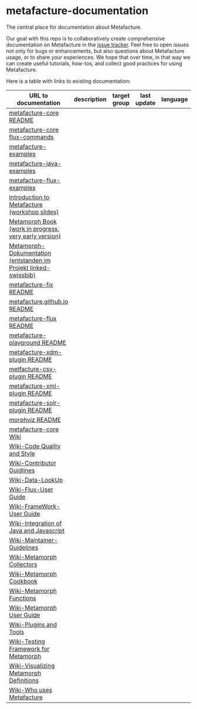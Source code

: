# metafacture-documentation

The central place for documentation about Metafacture.

Our goal with this repo is to collaboratively create comprehensive documentation on Metafacture in the [issue tracker](https://github.com/culturegraph/metafacture-documentation/issues?q=). Feel free to open issues not only for bugs or enhancements, but also questions about Metafacture usage, or to share your experiences. We hope that over time, in that way we can create useful tutorials, how-tos, and collect good practices for using Metafacture.

Here is a table with links to existing documentation:

| URL to documentation | description | target group | last update | language | belongs to | link to metafacture.org? | assignee | comments |
| -------------------- |-------------| -------------| ----------- | -------- | ---------- | ------------------------ | -------- | -------- |
| [metafacture-core README](https://github.com/culturegraph/metafacture-core/blob/master/README.md) | | | | | | | | |
| [metafacture-core flux-commands](https://github.com/metafacture/metafacture-documentation/blob/master/flux-commands.md) | | | | | | | | |
| [metafacture-examples](https://github.com/culturegraph/metafacture-examples) | | | | | | | | |
| [metafacture-java-examples](https://github.com/hbz/metafacture-java-examples) | | | | | | | | |
| [metafacture-flux-examples](https://github.com/hbz/metafacture-flux-examples) | | | | | | | | |
| [Introduction to Metafacture (workshop slides)](http://slides.lobid.org/metafacture-2020) | | | | | | | | |
| [Metamorph Book (work in progress, very early version)](http://b3e.net/metamorph-book/latest/) | | | | | | | | |
| [Metamorph-Dokumentation (entstanden im Projekt linked-swissbib)](https://swissbib.gitlab.io/metamorph-doku) | | | | | | | | |
| [metafacture-fix README](https://github.com/metafacture/metafacture-fix) | | | | | | | | |
| [metafacture.github.io README](https://github.com/metafacture/metafacture.github.io/blob/main/README.md) | | | | | | | | |
| [metafacture-flux README](https://github.com/metafacture/metafacture-flux/blob/main/README.md) | | | | | | | | |
| [metafacture-playground README](https://github.com/metafacture/metafacture-playground/blob/1-setUpInitialPlayground/README.md) | | | | | | | | |
| [metafacture-xdm-plugin README](https://github.com/metafacture/metafacture-xdm-plugin/blob/master/README.adoc) | | | | | | | | |
| [metfacture-csv-plugin README](https://github.com/metafacture/metafacture-csv-plugin/blob/master/README.adoc) | | | | | | | | |
| [metafacture-xml-plugin README](https://github.com/metafacture/metafacture-xml-plugin/blob/master/README.adoc) | | | | | | | | |
| [metafacture-solr-plugin README](https://github.com/metafacture/metafacture-solr-plugin/blob/master/README.adoc) | | | | | | | | |
| [morphviz README](https://github.com/metafacture/morphviz/blob/master/README.adoc) | | | | | | | | |
| [metafacture-core Wiki](https://github.com/culturegraph/metafacture-core/wiki) | | | | | | | | |
| [Wiki-Code Quality and Style](https://github.com/metafacture/metafacture-core/wiki/Code-Quality-and-Style) | | | | | | | | |
| [Wiki-Contributor Guidlines](https://github.com/metafacture/metafacture-core/wiki/Contributor-Guidelines) | | | | | | | | |
| [Wiki-Data-LookUp](https://github.com/metafacture/metafacture-core/wiki/Data-lookup) | | | | | | | | |
| [Wiki-Flux-User Guide](https://github.com/metafacture/metafacture-core/wiki/Flux-user-guide) | | | | | | | | |
| [Wiki-FrameWork-User Guide](https://github.com/metafacture/metafacture-core/wiki/Framework-User-Guide) | | | | | | | | |
| [Wiki-Integration of Java and Javascript](https://github.com/metafacture/metafacture-core/wiki/Integration-of-Java-and-JavaScript) | | | | | | | | |
| [Wiki-Maintainer-Guidelines](https://github.com/metafacture/metafacture-core/wiki/Maintainer-Guidelines) | | | | | | | | |
| [Wiki-Metamorph Collectors](https://github.com/metafacture/metafacture-core/wiki/Metamorph-collectors) | | | | | | | | |
| [Wiki-Metamorph Cookbook](https://github.com/metafacture/metafacture-core/wiki/Metamorph-Cookbook) | | | | | | | | |
| [Wiki-Metamorph Functions](https://github.com/metafacture/metafacture-core/wiki/Metamorph-functions) | | | | | | | | |
| [Wiki-Metamorph User Guide](https://github.com/metafacture/metafacture-core/wiki/Metamorph-User-Guide) | | | | | | | | |
| [Wiki-Plugins and Tools](https://github.com/metafacture/metafacture-core/wiki/Plugins-and-Tools) | | | | | | | | |
| [Wiki-Testing Framework for Metamorph](https://github.com/metafacture/metafacture-core/wiki/Testing-Framework-for-Metamorph) | | | | | | | | |
| [Wiki-Visualizing Metamorph Definitions](https://github.com/metafacture/metafacture-core/wiki/Visualizing-Metamorph-Definitions) | | | | | | | | |
| [Wiki-Who uses Metafacture](https://github.com/metafacture/metafacture-core/wiki/Who-uses-Metafacture) | | | | | | | | |

